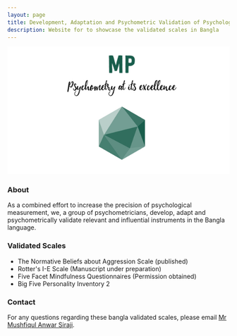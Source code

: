 ```yaml
---
layout: page
title: Development, Adaptation and Psychometric Validation of Psychological Measurement Tools in Bangla Languag
description: Website for to showcase the validated scales in Bangla
---
```


![MP logo](https://github.com/mind-psychometry/mind-psychometry.github.io/raw/main/mplogo.jpg)

### About

As a combined effort to increase the precision of psychological measurement, we, a group of psychometricians, develop, adapt and psychometrically validate relevant and influential instruments in the Bangla language.

### Validated Scales
- The Normative Beliefs about Aggression Scale (published)
- Rotter's I-E Scale (Manuscript under preparation)
- Five Facet Mindfulness Questionnaires (Permission obtained)
- Big Five Personality Inventory 2





### Contact

For any questions regarding these bangla validated scales, please email [Mr Mushfiqul Anwar Siraji](mailto:siraji1993@gmail.com).

